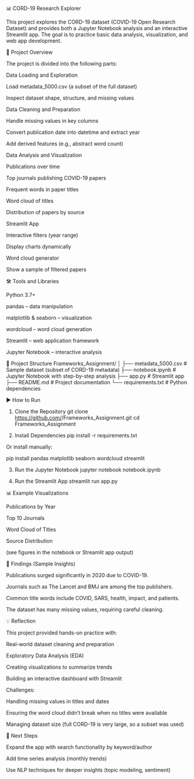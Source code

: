 📊 CORD-19 Research Explorer

This project explores the CORD-19 dataset (COVID-19 Open Research Dataset) and provides both a Jupyter Notebook analysis and an interactive Streamlit app. The goal is to practice basic data analysis, visualization, and web app development.

🚀 Project Overview

The project is divided into the following parts:

Data Loading and Exploration

Load metadata_5000.csv (a subset of the full dataset)

Inspect dataset shape, structure, and missing values

Data Cleaning and Preparation

Handle missing values in key columns

Convert publication date into datetime and extract year

Add derived features (e.g., abstract word count)

Data Analysis and Visualization

Publications over time

Top journals publishing COVID-19 papers

Frequent words in paper titles

Word cloud of titles

Distribution of papers by source

Streamlit App

Interactive filters (year range)

Display charts dynamically

Word cloud generator

Show a sample of filtered papers

🛠️ Tools and Libraries

Python 3.7+

pandas
 – data manipulation

matplotlib
 & seaborn
 – visualization

wordcloud
 – word cloud generation

Streamlit
 – web application framework

Jupyter Notebook
 – interactive analysis

📂 Project Structure
Frameworks_Assignment/
│
├── metadata_5000.csv        # Sample dataset (subset of CORD-19 metadata)
├── notebook.ipynb           # Jupyter Notebook with step-by-step analysis
├── app.py                   # Streamlit app
├── README.md                # Project documentation
└── requirements.txt         # Python dependencies

▶️ How to Run
1. Clone the Repository
git clone https://github.com/<your-username>/Frameworks_Assignment.git
cd Frameworks_Assignment

2. Install Dependencies
pip install -r requirements.txt


Or install manually:

pip install pandas matplotlib seaborn wordcloud streamlit

3. Run the Jupyter Notebook
jupyter notebook notebook.ipynb

4. Run the Streamlit App
streamlit run app.py

📊 Example Visualizations

Publications by Year

Top 10 Journals

Word Cloud of Titles

Source Distribution

(see figures in the notebook or Streamlit app output)

🧾 Findings (Sample Insights)

Publications surged significantly in 2020 due to COVID-19.

Journals such as The Lancet and BMJ are among the top publishers.

Common title words include COVID, SARS, health, impact, and patients.

The dataset has many missing values, requiring careful cleaning.

💡 Reflection

This project provided hands-on practice with:

Real-world dataset cleaning and preparation

Exploratory Data Analysis (EDA)

Creating visualizations to summarize trends

Building an interactive dashboard with Streamlit

Challenges:

Handling missing values in titles and dates

Ensuring the word cloud didn’t break when no titles were available

Managing dataset size (full CORD-19 is very large, so a subset was used)

📌 Next Steps

Expand the app with search functionality by keyword/author

Add time series analysis (monthly trends)

Use NLP techniques for deeper insights (topic modeling, sentiment)
